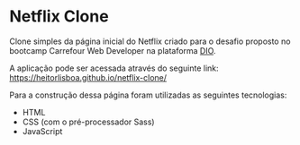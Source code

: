 # Netflix Clone

Clone simples da página inicial do Netflix criado para o desafio proposto no bootcamp Carrefour Web Developer na plataforma [DIO](https://www.dio.me).

A aplicação pode ser acessada através do seguinte link: https://heitorlisboa.github.io/netflix-clone/

Para a construção dessa página foram utilizadas as seguintes tecnologias:
- HTML
- CSS (com o pré-processador Sass)
- JavaScript
